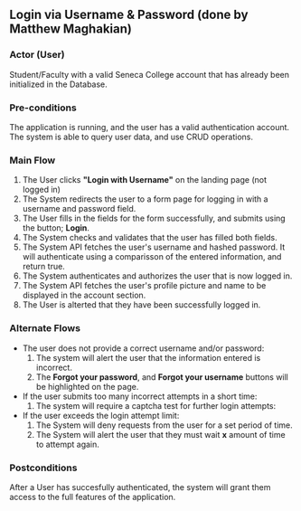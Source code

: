 ## Login via Username & Password (done by Matthew Maghakian)

### Actor (User)
Student/Faculty with a valid Seneca College account that has already been initialized in the Database.

### Pre-conditions
The application is running, and the user has a valid authentication account.
The system is able to query user data, and use CRUD operations.

### Main Flow
1. The User clicks **"Login with Username"** on the landing page (not logged in)
2. The System redirects the user to a form page for logging in with a username and password field.
3. The User fills in the fields for the form successfully, and submits using the button; **Login**.
4. The System checks and validates that the user has filled both fields.
5. The System API fetches the user's username and hashed password. It will authenticate using a comparisson of the entered information, and return true.
6. The System authenticates and authorizes the user that is now logged in.
7. The System API fetches the user's profile picture and name to be displayed in the account section.
7. The User is alterted that they have been successfully logged in.


### Alternate Flows
- The user does not provide a correct username and/or password:
  1. The system will alert the user that the information entered is incorrect.
  2. The **Forgot your password**, and **Forgot your username** buttons will be highlighted on the page.
- If the user submits too many incorrect attempts in a short time:
  1. The system will require a captcha test for further login attempts:
- If the user exceeds the login attempt limit: 
  1. The System will deny requests from the user for a set period of time.
  2. The System will alert the user that they must wait **x** amount of time to attempt again.

### Postconditions
After a User has succesfully authenticated, the system will grant them access to the full features of the application.